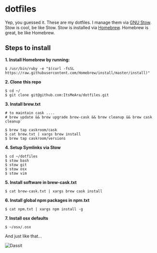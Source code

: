 # dotfiles
Yep, you guessed it. These are my dotfiles. I manage them via [GNU Stow](https://www.gnu.org/software/stow/). Stow is cool, be like Stow. Stow is installed via [Homebrew](http://brew.sh/). Homebrew is great, be like Homebrew.



## Steps to install

**1. Install Homebrew by running:**  
```
$ /usr/bin/ruby -e "$(curl -fsSL https://raw.githubusercontent.com/Homebrew/install/master/install)"
```


**2. Clone this repo**  
```
$ cd ~/
$ git clone git@github.com:ItsMeAra/dotfiles.git
```


**3. Install brew.txt**  
```
# to maintain cask ....
# brew update && brew upgrade brew-cask && brew cleanup && brew cask cleanup`

$ brew tap caskroom/cask
$ cat brew.txt | xargs brew install
$ brew tap caskroom/versions
```


**4. Setup Symlinks via Stow**  
```
$ cd ~/dotfiles
$ stow bash
$ stow git
$ stow osx
$ stow vim
```


**5. Install software in brew-cask.txt**  
```
$ cat brew-cask.txt | xargs brew cask install
```


**6. Install global npm packages in npm.txt**  
```
$ cat npm.txt | xargs npm install -g
```


**7. Install osx defaults**  
```
$ ~/osx/.osx
```


And just like that...  

![Dassit](http://i.imgur.com/YsbKHg1.gif)
